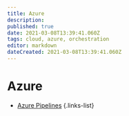 ```yaml
---
title: Azure
description: 
published: true
date: 2021-03-08T13:39:41.060Z
tags: cloud, azure, orchestration
editor: markdown
dateCreated: 2021-03-08T13:39:41.060Z
---
```


# Azure
- [Azure Pipelines](/training/azure/azure_pipelines)
{.links-list}